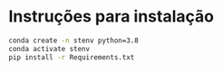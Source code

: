 # Instruções para instalação

```bash
conda create -n stenv python=3.8
conda activate stenv
pip install -r Requirements.txt
```
